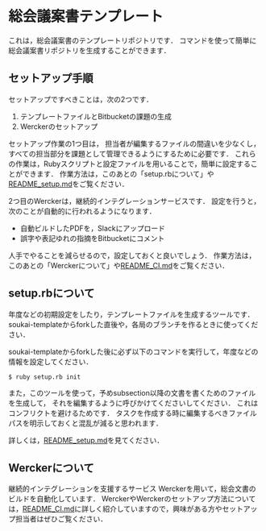 総会議案書テンプレート
========================
これは，総会議案書のテンプレートリポジトリです．
コマンドを使って簡単に総会議案書リポジトリを生成することができます．

セットアップ手順
--------------------
セットアップですべきことは，次の2つです．

1. テンプレートファイルとBitbucketの課題の生成
2. Werckerのセットアップ

セットアップ作業の1つ目は，
担当者が編集するファイルの間違いを少なくし，
すべての担当部分を課題として管理できるようにするために必要です．
これらの作業は，Rubyスクリプトと設定ファイルを用いることで，簡単に設定することができます．
作業方法は，このあとの「setup.rbについて」や[README\_setup.md](docs/README_setup.md)をご覧ください．

2つ目のWerckerは，継続的インテグレーションサービスです．
設定を行うと，次のことが自動的に行われるようになります．

* 自動ビルドしたPDFを，Slackにアップロード
* 誤字や表記ゆれの指摘をBitbucketにコメント

人手でやることを減らせるので，設定しておくと良いでしょう．
作業方法は，このあとの「Werckerについて」や[README\_CI.md](docs/README_CI.md)をご覧ください．

setup.rbについて
---------------------
年度などの初期設定をしたり，テンプレートファイルを生成するツールです．
soukai-templateからforkした直後や，各局のブランチを作るときに使ってください．

soukai-templateからforkした後に必ず以下のコマンドを実行して，年度などの情報を設定してください．

```shell
$ ruby setup.rb init
```

また，このツールを使って，予めsubsection以降の文書を書くためのファイルを生成して，
それを編集するように呼びかけてくださいしてください．
これはコンフリクトを避けるためです．
タスクを作成する時に編集するべきファイルパスを明示しておくと混乱が減ると思われます．

詳しくは，[README\_setup.md](docs/README_setup.md)を見てください．

Werckerについて
-----------------------
継続的インテグレーションを支援するサービス Werckerを用いて，総会文書のビルドを自動化しています．
WerckerやWerckerのセットアップ方法については，[README\_CI.md](docs/README_CI.md)に詳しく紹介していますので，興味がある方やセットアップ担当者はぜひご覧ください．
